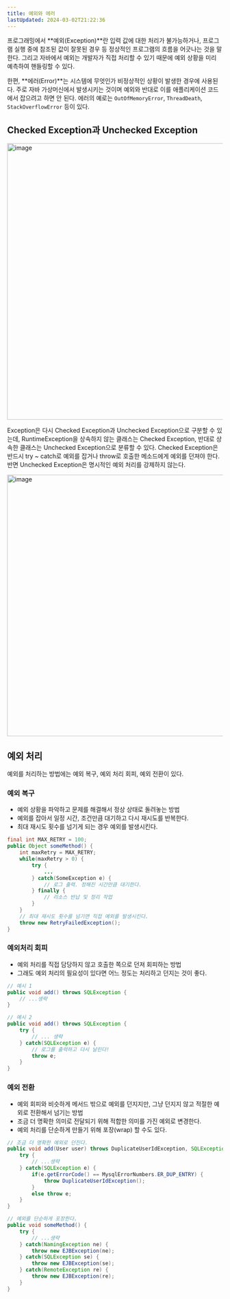 ```yaml
---
title: 예외와 에러
lastUpdated: 2024-03-02T21:22:36
---
```


프로그래밍에서 **예외(Exception)**란 입력 값에 대한 처리가 불가능하거나, 프로그램 실행 중에 참조된 값이 잘못된 경우 등 정상적인 프로그램의 흐름을 어긋나는 것을 말한다. 그리고 자바에서 예외는 개발자가 직접 처리할 수 있기 때문에 예외 상황을 미리 예측하여 핸들링할 수 있다.

한편, **에러(Error)**는 시스템에 무엇인가 비정상적인 상황이 발생한 경우에 사용된다. 주로 자바 가상머신에서 발생시키는 것이며 예외와 반대로 이를 애플리케이션 코드에서 잡으려고 하면 안 된다. 에러의 예로는 `OutOfMemoryError`, `ThreadDeath`, `StackOverflowError` 등이 있다.

## Checked Exception과 Unchecked Exception

<img width="644" alt="image" src="https://user-images.githubusercontent.com/81006587/230750140-5fd72028-1bd9-4f19-91fa-53d1041fc08e.png">

Exception은 다시 Checked Exception과 Unchecked Exception으로 구분할 수 있는데, RuntimeException을 상속하지 않는 클래스는 Checked Exception, 반대로 상속한 클래스는 Unchecked Exception으로 분류할 수 있다. Checked Exception은 반드시 try ~ catch로 예외를 잡거나 throw로 호출한 메소드에게 예외를 던져야 한다. 반면 Unchecked Exception은 명시적인 예외 처리를 강제하지 않는다.

<img width="609" alt="image" src="https://user-images.githubusercontent.com/81006587/230750260-0bab7483-8224-4c15-bf26-b6ae40601be6.png">

## 예외 처리

예외를 처리하는 방법에는 예외 복구, 예외 처리 회피, 예외 전환이 있다.

### 예외 복구

- 예외 상황을 파악하고 문제를 해결해서 정상 상태로 돌려놓는 방법
- 예외를 잡아서 일정 시간, 조건만큼 대기하고 다시 재시도를 반복한다.
- 최대 재시도 횟수를 넘기게 되는 경우 예외를 발생시킨다.
  
```java
final int MAX_RETRY = 100;
public Object someMethod() {
    int maxRetry = MAX_RETRY;
    while(maxRetry > 0) {
        try {
            ...
        } catch(SomeException e) {
            // 로그 출력. 정해진 시간만큼 대기한다.
        } finally {
            // 리소스 반납 및 정리 작업
        }
    }
    // 최대 재시도 횟수를 넘기면 직접 예외를 발생시킨다.
    throw new RetryFailedException();
}
```

### 예외처리 회피

- 예외 처리를 직접 담당하지 않고 호출한 쪽으로 던져 회피하는 방법
- 그래도 예외 처리의 필요성이 있다면 어느 정도는 처리하고 던지는 것이 좋다.

```java
// 예시 1
public void add() throws SQLException {
    // ...생략
}

// 예시 2 
public void add() throws SQLException {
    try {
        // ... 생략
    } catch(SQLException e) {
        // 로그를 출력하고 다시 날린다!
        throw e;
    }
}
```

### 예외 전환

- 예외 회피와 비슷하게 메서드 밖으로 예외를 던지지만, 그냥 던지지 않고 적절한 예외로 전환해서 넘기는 방법
- 조금 더 명확한 의미로 전달되기 위해 적합한 의미를 가진 예외로 변경한다.
- 예외 처리를 단순하게 만들기 위해 포장(wrap) 할 수도 있다.

```java
// 조금 더 명확한 예외로 던진다.
public void add(User user) throws DuplicateUserIdException, SQLException {
    try {
        // ...생략
    } catch(SQLException e) {
        if(e.getErrorCode() == MysqlErrorNumbers.ER_DUP_ENTRY) {
            throw DuplicateUserIdException();
        }
        else throw e;
    }
}

// 예외를 단순하게 포장한다.
public void someMethod() {
    try {
        // ...생략
    } catch(NamingException ne) {
        throw new EJBException(ne);
    } catch(SQLException se) {
        throw new EJBException(se);
    } catch(RemoteException re) {
        throw new EJBException(re);
    }
}
```